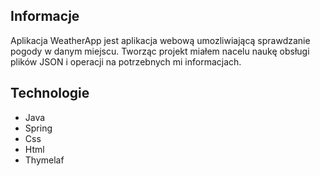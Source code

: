
## Informacje
Aplikacja WeatherApp jest aplikacja webową umozliwiającą sprawdzanie pogody w danym miejscu.
Tworząc projekt miałem nacelu naukę obsługi plików JSON i operacji na potrzebnych mi informacjach.

## Technologie
* Java
* Spring
* Css
* Html
* Thymelaf
